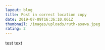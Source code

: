 ```yaml
---
layout: blog
title: Post in correct location copy
date: 2019-07-09T16:36:10.061Z
thumbnail: /images/uploads/ruth-asawa.jpeg
rating: 2
---
```


test text
